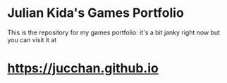 # Julian Kida's Games Portfolio

This is the repository for my games portfolio: it's a bit janky right now but you can visit it at

# https://jucchan.github.io
